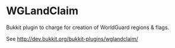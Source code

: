 WGLandClaim
===========

Bukkit plugin to charge for creation of WorldGuard regions &amp; flags.

See http://dev.bukkit.org/bukkit-plugins/wglandclaim/
